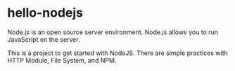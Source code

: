 # hello-nodejs

Node.js is an open source server environment.
Node.js allows you to run JavaScript on the server.

This is a project to get started with NodeJS. There are simple practices with HTTP Module, File System, and NPM.
